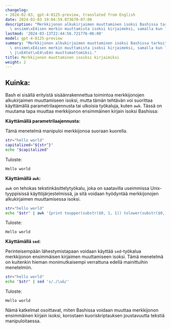 ```yaml
---
changelog:
- 2024-02-03, gpt-4-0125-preview, translated from English
date: 2024-02-03 19:04:59.073670-07:00
description: "Merkkijonon alkukirjaimen muuttaminen isoksi Bashissa tarkoittaa merkkijonon\
  \ ensimm\xE4isen merkin muuttamista isoksi kirjaimeksi, samalla kun loput\u2026"
lastmod: '2024-03-13T22:44:56.721776-06:00'
model: gpt-4-0125-preview
summary: "Merkkijonon alkukirjaimen muuttaminen isoksi Bashissa tarkoittaa merkkijonon\
  \ ensimm\xE4isen merkin muuttamista isoksi kirjaimeksi, samalla kun loput merkkijonosta\
  \ j\xE4tet\xE4\xE4n muuttumattomiksi."
title: Merkkijonon muuttaminen isoiksi kirjaimiksi
weight: 2
---
```


## Kuinka:
Bash ei sisällä erityistä sisäänrakennettua toimintoa merkkijonojen alkukirjaimen muuttamiseen isoksi, mutta tämän tehtävän voi suorittaa käyttämällä parametrilaajennusta tai ulkoisia työkaluja, kuten `awk`. Tässä on muutama tapa muuttaa merkkijonon ensimmäinen kirjain isoksi Bashissa:

**Käyttämällä parametrilaajennusta:**

Tämä menetelmä manipuloi merkkijonoa suoraan kuorella.

```bash
str="hello world"
capitalized="${str^}"
echo "$capitalized"
```
Tuloste:
```
Hello world
```

**Käyttämällä `awk`:**

`awk` on tehokas tekstinkäsittelytyökalu, joka on saatavilla useimmissa Unix-tyyppisissä käyttöjärjestelmissä, ja sitä voidaan hyödyntää merkkijonojen alkukirjaimen muuttamisessa isoksi.

```bash
str="hello world"
echo "$str" | awk '{print toupper(substr($0, 1, 1)) tolower(substr($0, 2))}'
```
Tuloste:
```
Hello world
```

**Käyttämällä `sed`:**

Perinteisempään lähestymistapaan voidaan käyttää `sed`-työkalua merkkijonon ensimmäisen kirjaimen muuttamiseen isoksi. Tämä menetelmä on kuitenkin hieman monimutkaisempi verrattuna edellä mainittuihin menetelmiin.

```bash
str="hello world"
echo "$str" | sed 's/./\u&/'
```
Tuloste:
```
Hello world
```

Nämä katkelmat osoittavat, miten Bashissa voidaan muuttaa merkkijonon ensimmäinen kirjain isoksi, korostaen kuoriskriptauksen joustavuutta tekstiä manipuloitaessa.
